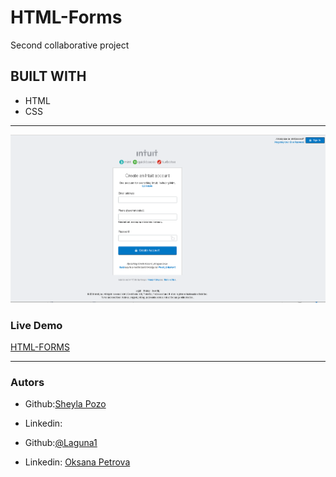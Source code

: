 # HTML-Forms
Second collaborative project
## BUILT WITH
*  HTML
*  CSS
***
 ![Example](https://github.com/Laguna1/Trainy-HTML-Forms/blob/html/img/Screen.png)

### Live Demo  
 [HTML-FORMS](https://laguna1.github.io/Trainy-HTML-Forms/)
***


### Autors
 - Github:[Sheyla Pozo](https://github.com/sheylaPozo)
 - Linkedin: []()

 - Github:[@Laguna1](https://github.com/Laguna1)
 - Linkedin: [Oksana Petrova](https://www.linkedin.com/in/oksana-petrova-005bb0145/)